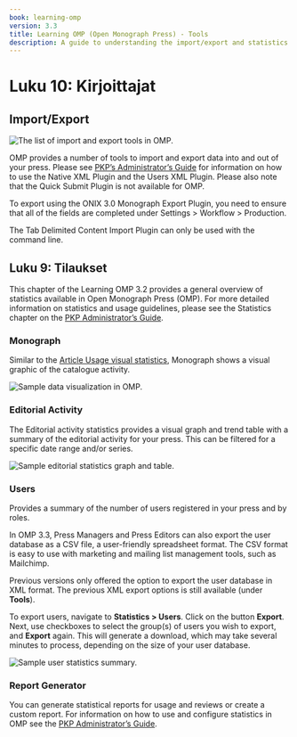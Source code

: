 ```yaml
---
book: learning-omp
version: 3.3
title: Learning OMP (Open Monograph Press) - Tools
description: A guide to understanding the import/export and statistics tools in OMP.
---
```


# Luku 10: Kirjoittajat

## Import/Export

![The list of import and export tools in OMP.](./assets/learning_omp-tools-import_export.png)

OMP provides a number of tools to import and export data into and out of your press. Please see [PKP’s Administrator’s Guide](/admin-guide/en/data-import-and-export) for information on how to use the Native XML Plugin and the Users XML Plugin. Please also note that the Quick Submit Plugin is not available for OMP.

To export using the ONIX 3.0 Monograph Export Plugin, you need to ensure that all of the fields are completed under Settings > Workflow > Production.

The Tab Delimited Content Import Plugin can only be used with the command line.

## Luku 9: Tilaukset

This chapter of the Learning OMP 3.2 provides a general overview of statistics available in Open Monograph Press (OMP). For more detailed information on statistics and usage guidelines, please see the Statistics chapter on the [PKP Administrator’s Guide](/admin-guide/en/statistics).

### Monograph

Similar to the [Article Usage visual statistics](/admin-guide/en/statistics#article-usage-visual-statistics), Monograph shows a visual graphic of the catalogue activity.

![Sample data visualization in OMP.](./assets/learning-omp3.2-stastics-monograph.png)

### Editorial Activity

The Editorial activity statistics provides a visual graph and trend table with a summary of the editorial activity for your press. This can be filtered for a specific date range and/or series.

![Sample editorial statistics graph and table.](./assets/learning-omp3.2-statistics-editorial.png)

### Users

Provides a summary of the number of users registered in your press and by roles.

In OMP 3.3, Press Managers and Press Editors can also export the user database as a CSV file, a user-friendly spreadsheet format. The CSV format is easy to use with marketing and mailing list management tools, such as Mailchimp.

Previous versions only offered the option to export the user database in XML format. The previous XML export options is still available (under **Tools**).

To export users, navigate to **Statistics > Users**. Click on the button **Export**. Next, use checkboxes to select the group(s) of users you wish to export, and **Export** again. This will generate a download, which may take several minutes to process, depending on the size of your user database.

![Sample user statistics summary.](./assets/learning-omp3.3-statistics-users.png)

### Report Generator

You can generate statistical reports for usage and reviews or create a custom report. For information on how to use and configure statistics in OMP see the [PKP Administrator’s Guide](/admin-guide/en/statistics).
